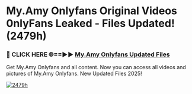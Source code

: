 # My.Amy Onlyfans Original Videos 0nlyFans Leaked - Files Updated! (2479h)

<h3>🔴 CLICK HERE 🌐==►► <a href="https://tinyurl.com/ehrbuxhb" rel="nofollow">My.Amy Onlyfans Updated Files</a></h3>

Get My.Amy Onlyfans and all content. Now you can access all videos and pictures of My.Amy Onlyfans. New Updated Files 2025!

[![2479h](https://i.imgur.com/lVYEuWS.gif)](https://tinyurl.com/ehrbuxhb)
